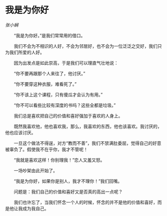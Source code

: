 # 我是为你好

*张小娴*

　　“我是为你好。”是我们常常用的借口。

　　我们不会为不相识的人好，不会为邻居好，也不会为一位泛泛之交好，我们只为我们所爱的人好。

　　因为出发点是如此崇高，于是我们可以理直气壮地说：

　　“你不要再跟那个人来往了，他讨厌。”

　　“你不要穿这种衣服，难看死了。”

　　“你不该上这个课程，只有傻瓜才会认为有用。”

　　“你不可以看些比较有深度的书吗？这些全都是垃圾。”

　　我们总是喜欢把自己的价值和喜好强加于喜欢的人身上。

　　既然我喜欢他，他也喜欢我，那么，我喜欢的东西，他也该喜欢。我讨厌的，他也应该讨厌。

　　一旦这个做法不得逞，对方“教而不善”，我们不禁满肚委屈，觉得自己的好意被辜负了。假使我不在乎你，我才不管呢！

　　“我就是喜欢这样！你别理我！”恋人又羞又怒。

　　一场吵架由此开始了。

　　“我是为你好，如果你是别人，我才不理你！”我们回嘴。

　　问题是：我们自己的价值和喜好又是否真的高出一点呢？

　　我们也许忘了，当我们怀念一个人的时候，怀念的并不是他的价值和喜好，而是他让我成为我自己。